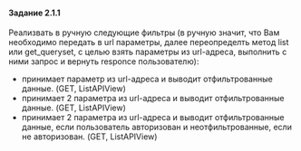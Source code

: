 #### Задание 2.1.1

Реализвать в ручную следующие фильтры (в ручную значит, что Вам необходимо передать в url параметры, далее переопределть метод list или get_queryset, c целью взять параметры из url-адреса, выполнить с ними запрос и вернуть responce пользователю):
- принимает параметр из url-адреса и выводит отфильтрованные данные.  (GET, ListAPIView)
- принимает 2 параметра из url-адреса и выводит отфильтрованные данные. (GET, ListAPIView)
- принимает 2 параметра из url-адреса и выводит отфильтрованные данные, если пользователь авторизован и неотфильтрованные, если не авторизован. (GET, ListAPIView)

